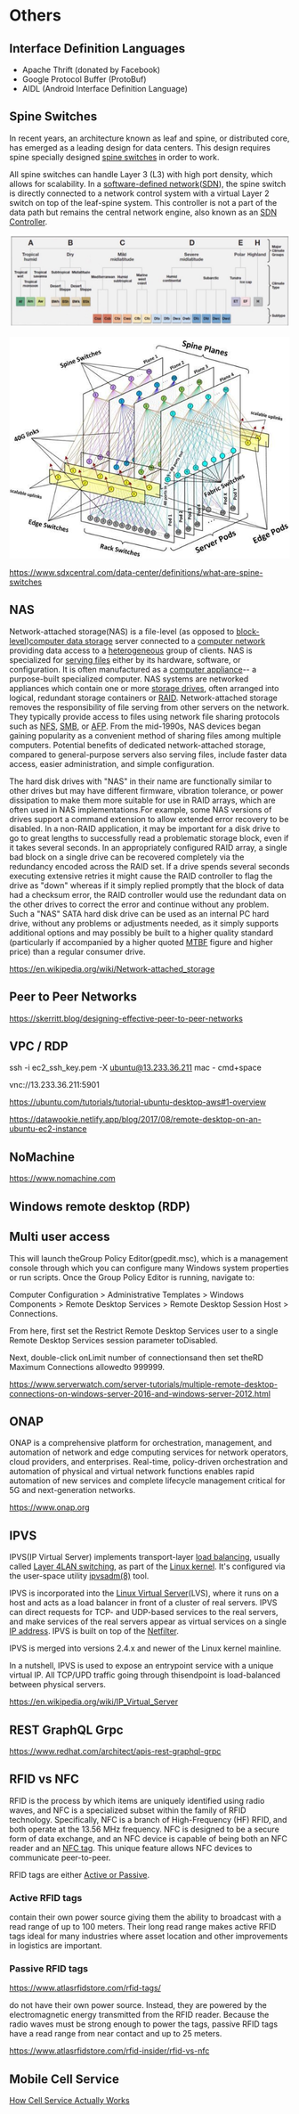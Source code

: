 # Others

## Interface Definition Languages

- Apache Thrift (donated by Facebook)
- Google Protocol Buffer (ProtoBuf)
- AIDL (Android Interface Definition Language)

## Spine Switches

In recent years, an architecture known as leaf and spine, or distributed core, has emerged as a leading design for data centers. This design requires spine specially designed [spine switches](https://www.sdxcentral.com/data-center/what-is-networking-switch-fabric/) in order to work.

All spine switches can handle Layer 3 (L3) with high port density, which allows for scalability. In a [software-defined network](https://www.sdxcentral.com/networking/sdn/)([SDN](https://www.sdxcentral.com/networking/sdn/definitions/what-the-definition-of-software-defined-networking-sdn/)), the spine switch is directly connected to a network control system with a virtual Layer 2 switch on top of the leaf-spine system. This controller is not a part of the data path but remains the central network engine, also known as an [SDN Controller](https://www.sdxcentral.com/networking/sdn/definitions/sdn-controllers/).

![image](../../media/geo-Others-image1.jpg)

![image](../../media/net-Others-image2.jpg)

<https://www.sdxcentral.com/data-center/definitions/what-are-spine-switches>

## NAS

Network-attached storage(NAS) is a file-level (as opposed to [block-level](https://en.wikipedia.org/wiki/Block_device))[computer data storage](https://en.wikipedia.org/wiki/Computer_data_storage) server connected to a [computer network](https://en.wikipedia.org/wiki/Computer_network) providing data access to a [heterogeneous](https://en.wikipedia.org/wiki/Heterogeneous_computing) group of clients. NAS is specialized for [serving files](https://en.wikipedia.org/wiki/File_server) either by its hardware, software, or configuration. It is often manufactured as a [computer appliance](https://en.wikipedia.org/wiki/Computer_appliance)-- a purpose-built specialized computer. NAS systems are networked appliances which contain one or more [storage drives](https://en.wikipedia.org/wiki/Hard_disk_drive), often arranged into logical, redundant storage containers or [RAID](https://en.wikipedia.org/wiki/RAID). Network-attached storage removes the responsibility of file serving from other servers on the network. They typically provide access to files using network file sharing protocols such as [NFS](https://en.wikipedia.org/wiki/Network_File_System_(protocol)), [SMB](https://en.wikipedia.org/wiki/Server_Message_Block), or [AFP](https://en.wikipedia.org/wiki/Apple_Filing_Protocol). From the mid-1990s, NAS devices began gaining popularity as a convenient method of sharing files among multiple computers. Potential benefits of dedicated network-attached storage, compared to general-purpose servers also serving files, include faster data access, easier administration, and simple configuration.

The hard disk drives with "NAS" in their name are functionally similar to other drives but may have different firmware, vibration tolerance, or power dissipation to make them more suitable for use in RAID arrays, which are often used in NAS implementations.For example, some NAS versions of drives support a command extension to allow extended error recovery to be disabled. In a non-RAID application, it may be important for a disk drive to go to great lengths to successfully read a problematic storage block, even if it takes several seconds. In an appropriately configured RAID array, a single bad block on a single drive can be recovered completely via the redundancy encoded across the RAID set. If a drive spends several seconds executing extensive retries it might cause the RAID controller to flag the drive as "down" whereas if it simply replied promptly that the block of data had a checksum error, the RAID controller would use the redundant data on the other drives to correct the error and continue without any problem. Such a "NAS" SATA hard disk drive can be used as an internal PC hard drive, without any problems or adjustments needed, as it simply supports additional options and may possibly be built to a higher quality standard (particularly if accompanied by a higher quoted [MTBF](https://en.wikipedia.org/wiki/MTBF) figure and higher price) than a regular consumer drive.

<https://en.wikipedia.org/wiki/Network-attached_storage>

## Peer to Peer Networks

<https://skerritt.blog/designing-effective-peer-to-peer-networks>

## VPC / RDP

ssh -i ec2_ssh_key.pem -X ubuntu@13.233.36.211
mac - cmd+space

vnc://13.233.36.211:5901

<https://ubuntu.com/tutorials/tutorial-ubuntu-desktop-aws#1-overview>

<https://datawookie.netlify.app/blog/2017/08/remote-desktop-on-an-ubuntu-ec2-instance>

## NoMachine

<https://www.nomachine.com>

## Windows remote desktop (RDP)

## Multi user access

This will launch theGroup Policy Editor(gpedit.msc), which is a management console through which you can configure many Windows system properties or run scripts.
Once the Group Policy Editor is running, navigate to:

Computer Configuration > Administrative Templates > Windows Components > Remote Desktop Services > Remote Desktop Session Host > Connections.

From here, first set the Restrict Remote Desktop Services user to a single Remote Desktop Services session parameter toDisabled.

Next, double-click onLimit number of connectionsand then set theRD Maximum Connections allowedto 999999.

<https://www.serverwatch.com/server-tutorials/multiple-remote-desktop-connections-on-windows-server-2016-and-windows-server-2012.html>

## ONAP

ONAP is a comprehensive platform for orchestration, management, and automation of network and edge computing services for network operators, cloud providers, and enterprises. Real-time, policy-driven orchestration and automation of physical and virtual network functions enables rapid automation of new services and complete lifecycle management critical for 5G and next-generation networks.

<https://www.onap.org>

## IPVS

IPVS(IP Virtual Server) implements transport-layer [load balancing](https://en.wikipedia.org/wiki/Load_balancing_(computing)), usually called [Layer 4](https://en.wikipedia.org/wiki/Layer_4)[LAN switching](https://en.wikipedia.org/wiki/LAN_switching), as part of the [Linux kernel](https://en.wikipedia.org/wiki/Linux_kernel). It's configured via the user-space utility [ipvsadm(8)](https://man.cx/?page=ipvsadm(8)) tool.

IPVS is incorporated into the [Linux Virtual Server](https://en.wikipedia.org/wiki/Linux_Virtual_Server)(LVS), where it runs on a host and acts as a load balancer in front of a cluster of real servers. IPVS can direct requests for TCP- and UDP-based services to the real servers, and make services of the real servers appear as virtual services on a single [IP address](https://en.wikipedia.org/wiki/IP_address). IPVS is built on top of the [Netfilter](https://en.wikipedia.org/wiki/Netfilter).

IPVS is merged into versions 2.4.x and newer of the Linux kernel mainline.

In a nutshell, IPVS is used to expose an entrypoint service with a unique virtual IP. All TCP/UPD traffic going through thisendpoint is load-balanced between physical servers.

<https://en.wikipedia.org/wiki/IP_Virtual_Server>

## REST GraphQL Grpc

<https://www.redhat.com/architect/apis-rest-graphql-grpc>

## RFID vs NFC

RFID is the process by which items are uniquely identified using radio waves, and NFC is a specialized subset within the family of RFID technology. Specifically, NFC is a branch of High-Frequency (HF) RFID, and both operate at the 13.56 MHz frequency. NFC is designed to be a secure form of data exchange, and an NFC device is capable of being both an NFC reader and an [NFC tag](https://www.atlasrfidstore.com/near-field-communication/). This unique feature allows NFC devices to communicate peer-to-peer.

RFID tags are either [Active or Passive](https://blog.atlasrfidstore.com/active-rfid-vs-passive-rfid).

### Active RFID tags

contain their own power source giving them the ability to broadcast with a read range of up to 100 meters. Their long read range makes active RFID tags ideal for many industries where asset location and other improvements in logistics are important.

### Passive RFID tags

<https://www.atlasrfidstore.com/rfid-tags/>

do not have their own power source. Instead, they are powered by the electromagnetic energy transmitted from the RFID reader. Because the radio waves must be strong enough to power the tags, passive RFID tags have a read range from near contact and up to 25 meters.

<https://www.atlasrfidstore.com/rfid-insider/rfid-vs-nfc>

## Mobile Cell Service

[How Cell Service Actually Works](https://youtu.be/0faCad2kKeg)
